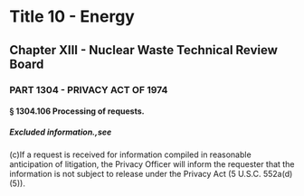 
# Title 10 - Energy
## Chapter XIII - Nuclear Waste Technical Review Board
### PART 1304 - PRIVACY ACT OF 1974
#### § 1304.106 Processing of requests.
##### Excluded information.,see

(c)If a request is received for information compiled in reasonable anticipation of litigation, the Privacy Officer will inform the requester that the information is not subject to release under the Privacy Act (5 U.S.C. 552a(d)(5)).
